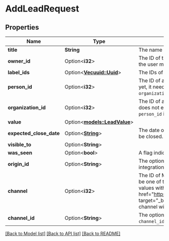 # AddLeadRequest

## Properties

Name | Type | Description | Notes
------------ | ------------- | ------------- | -------------
**title** | **String** | The name of the lead | 
**owner_id** | Option<**i32**> | The ID of the user which will be the owner of the created lead. If not provided, the user making the request will be used. | [optional]
**label_ids** | Option<[**Vec<uuid::Uuid>**](uuid::Uuid.md)> | The IDs of the lead labels which will be associated with the lead | [optional]
**person_id** | Option<**i32**> | The ID of a person which this lead will be linked to. If the person does not exist yet, it needs to be created first. This property is required unless `organization_id` is specified. | [optional]
**organization_id** | Option<**i32**> | The ID of an organization which this lead will be linked to. If the organization does not exist yet, it needs to be created first. This property is required unless `person_id` is specified. | [optional]
**value** | Option<[**models::LeadValue**](Lead_value.md)> |  | [optional]
**expected_close_date** | Option<[**String**](string.md)> | The date of when the deal which will be created from the lead is expected to be closed. In ISO 8601 format: YYYY-MM-DD. | [optional]
**visible_to** | Option<**String**> |  | [optional]
**was_seen** | Option<**bool**> | A flag indicating whether the lead was seen by someone in the Pipedrive UI | [optional]
**origin_id** | Option<**String**> | The optional ID to further distinguish the origin of the lead - e.g. Which API integration created this lead. If omitted, `origin_id` will be set to null. | [optional]
**channel** | Option<**i32**> | The ID of Marketing channel this lead was created from. Provided value must be one of the channels configured for your company. You can fetch allowed values with <a href=\"https://developers.pipedrive.com/docs/api/v1/DealFields#getDealField\" target=\"_blank\" rel=\"noopener noreferrer\">GET /v1/dealFields</a>. If omitted, channel will be set to null. | [optional]
**channel_id** | Option<**String**> | The optional ID to further distinguish the Marketing channel. If omitted, `channel_id` will be set to null. | [optional]

[[Back to Model list]](../README.md#documentation-for-models) [[Back to API list]](../README.md#documentation-for-api-endpoints) [[Back to README]](../README.md)


